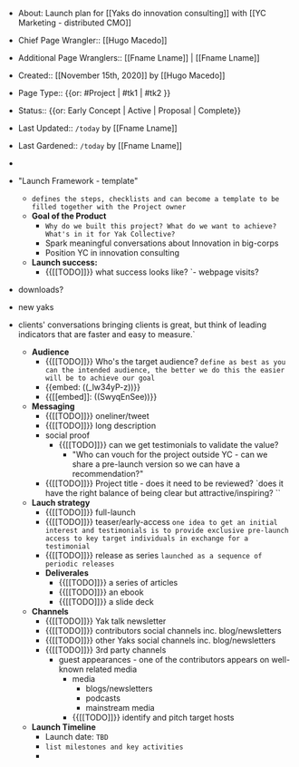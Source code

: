 - About: Launch plan for [[Yaks do innovation consulting]] with [[YC Marketing - distributed CMO]]
- Chief Page Wrangler:: [[Hugo Macedo]]
- Additional Page Wranglers:: [[Fname Lname]] | [[Fname Lname]]
- Created:: [[November 15th, 2020]] by [[Hugo Macedo]] 
- Page Type:: {{or: #Project | #tk1 | #tk2 }}
- Status:: {{or: Early Concept | Active | Proposal | Complete}}
- Last Updated:: `/today` by [[Fname Lname]]
- Last Gardened:: `/today` by [[Fname Lname]]
-  
-  "Launch Framework - template"
    - `defines the steps, checklists and can become a template to be filled together with the Project owner`
    - **Goal of the Product**
        - `Why do we built this project? What do we want to achieve? What's in it for Yak Collective?`
        - Spark meaningful conversations about Innovation in big-corps
        - Position YC in innovation consulting
    - **Launch success:**
        - {{[[TODO]]}} what success looks like?
`- webpage visits?
- downloads?
- new yaks
- clients' conversations
bringing clients is great, but think of leading indicators that are faster and easy to measure.`

    - **Audience**
        - {{[[TODO]]}} Who's the target audience?
`define as best as you can the intended audience, the better we do this the easier will be to achieve our goal`
        - {{embed: ((_lw34yP-z))}}
        - {{[[embed]]: ((SwyqEnSee))}}
    - **Messaging**
        - {{[[TODO]]}} oneliner/tweet
        - {{[[TODO]]}} long description
        - social proof
            - {{[[TODO]]}} can we get testimonials to validate the value?
                - "Who can vouch for the project outside YC - can we share a pre-launch version so we can have a recommendation?"
        - {{[[TODO]]}} Project title - does it need to be reviewed?
`does it have the right balance of being clear but attractive/inspiring? ``
    - **Lauch strategy**
        - {{[[TODO]]}} full-launch
        - {{[[TODO]]}} teaser/early-access
`one idea to get an initial interest and testimonials is to provide exclusive pre-launch access to key target individuals in exchange for a testimonial`
        - {{[[TODO]]}} release as series
`launched as a sequence of periodic releases`
        - **Deliverales**
            - {{[[TODO]]}} a series of articles
            - {{[[TODO]]}} an ebook
            - {{[[TODO]]}} a slide deck
    - **Channels**
        - {{[[TODO]]}} Yak talk newsletter
        - {{[[TODO]]}} contributors social channels inc. blog/newsletters
        - {{[[TODO]]}} other Yaks social channels inc. blog/newsletters
        - {{[[TODO]]}} 3rd party channels
            - guest appearances - one of the contributors appears on well-known related media
                - media
                    - blogs/newsletters
                    - podcasts
                    - mainstream media
                - {{[[TODO]]}} identify and pitch target hosts
    - **Launch Timeline**
        - Launch date: `TBD`
        - `list milestones and key activities`
        - 
